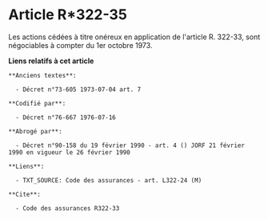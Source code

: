 # Article R*322-35

Les actions cédées à titre onéreux en application de l'article R. 322-33, sont négociables à compter du 1er octobre 1973.

**Liens relatifs à cet article**

	**Anciens textes**:

	  - Décret n°73-605 1973-07-04 art. 7

	**Codifié par**:

	  - Décret n°76-667 1976-07-16

	**Abrogé par**:

	  - Décret n°90-158 du 19 février 1990 - art. 4 () JORF 21 février 1990 en vigueur le 26 février 1990

	**Liens**:

	  - TXT_SOURCE: Code des assurances - art. L322-24 (M)

	**Cite**:

	  - Code des assurances R322-33
